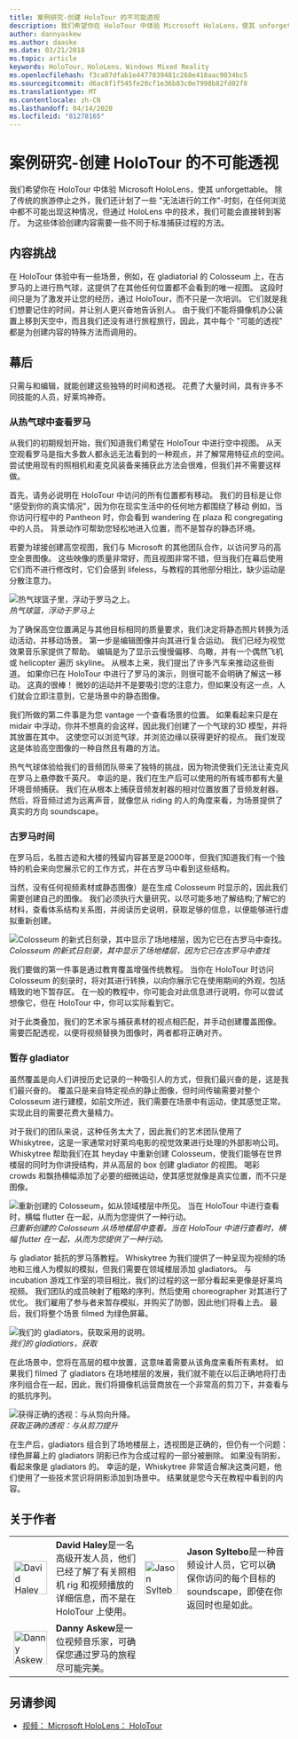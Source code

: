```yaml
---
title: 案例研究-创建 HoloTour 的不可能透视
description: 我们希望你在 HoloTour 中体验 Microsoft HoloLens，使其 unforgettable。 除了传统的旅游停止之外，我们还计划了一些 "无法透视"。
author: dannyaskew
ms.author: daaske
ms.date: 03/21/2018
ms.topic: article
keywords: HoloTour、HoloLens、Windows Mixed Reality
ms.openlocfilehash: f3ca07dfab1e4477039481c268e418aac9034bc5
ms.sourcegitcommit: d6ac8f1f545fe20cf1e36b83c0e7998b82fd02f8
ms.translationtype: MT
ms.contentlocale: zh-CN
ms.lasthandoff: 04/14/2020
ms.locfileid: "81278165"
---
```

# <a name="case-study---creating-impossible-perspectives-for-holotour"></a>案例研究-创建 HoloTour 的不可能透视

我们希望你在 HoloTour 中体验 Microsoft HoloLens，使其 unforgettable。 除了传统的旅游停止之外，我们还计划了一些 "无法进行的工作"-时刻，在任何浏览中都不可能出现这种情况，但通过 HoloLens 中的技术，我们可能会直接转到客厅。 为这些体验创建内容需要一些不同于标准捕获过程的方法。

## <a name="the-content-challenge"></a>内容挑战

在 HoloTour 体验中有一些场景，例如，在 gladiatorial 的 Colosseum 上，在古罗马的上进行热气球，这提供了在其他任何位置都不会看到的唯一视图。 这段时间只是为了激发并让您的经历，通过 HoloTour，而不只是一次培训。 它们就是我们想要记住的时间，并让别人更兴奋地告诉别人。 由于我们不能将摄像机办公装置上移到天空中，而且我们还没有进行旅程旅行，因此，其中每个 "可能的透视" 都是为创建内容的特殊方法而调用的。

## <a name="behind-the-scenes"></a>幕后

只需与和编辑，就能创建这些独特的时间和透视。 花费了大量时间，具有许多不同技能的人员，好莱坞神奇。

### <a name="viewing-rome-from-a-hot-air-balloon"></a>从热气球中查看罗马

从我们的初期规划开始，我们知道我们希望在 HoloTour 中进行空中视图。 从天空观看罗马是指大多数人都永远无法看到的一种观点，并了解常用特征点的空间。 尝试使用现有的照相机和麦克风装备来捕获此方法会很难，但我们并不需要这样做。

首先，请务必说明在 HoloTour 中访问的所有位置都有移动。 我们的目标是让你 "感受到你的真实情况"，因为你在现实生活中的任何地方都围绕了移动 例如，当你访问行程中的 Pantheon 时，你会看到 wandering 在 plaza 和 congregating 中的人员。 背景动作可帮助您轻松地进入位置，而不是暂存的静态环境。

若要为球接创建高空视图，我们与 Microsoft 的其他团队合作，以访问罗马的高空全景图像。 这些映像的质量非常好，而且视图非常不错，但当我们在幕后使用它们而不进行修改时，它们会感到 lifeless，与教程的其他部分相比，缺少运动是分散注意力。 


![热气球篮子里，浮动于罗马之上。](images/hotairballoon1-300px.png)<br>
*热气球篮，浮动于罗马上*

为了确保高空位置满足与其他目标相同的质量要求，我们决定将静态照片转换为活动活动，并移动场景。 第一步是编辑图像并向其进行复合运动。 我们已经为视觉效果音乐家提供了帮助。 编辑是为了显示云慢慢偏移、鸟瞰，并有一个偶然飞机或 helicopter 遍历 skyline。 从根本上来，我们提出了许多汽车来推动这些街道。 如果你已在 HoloTour 中进行了罗马的演示，则很可能不会明确了解这一移动。 这真的很棒！ 微妙的运动并不是要吸引您的注意力，但如果没有这一点，人们就会立即注意到，它是场景中的静态图像。

我们所做的第二件事是为您 vantage 一个查看场景的位置。 如果看起来只是在 midair 中浮动，你并不想真的会这样，因此我们创建了一个气球的3D 模型，并将其放置在其中。 这使您可以浏览气球，并浏览边缘以获得更好的视点。 我们发现这是体验高空图像的一种自然且有趣的方法。

热气气球体验给我们的音频团队带来了独特的挑战，因为物流使我们无法让麦克风在罗马上悬停数千英尺。 幸运的是，我们在生产后可以使用的所有城市都有大量环境音频捕获。 我们在从根本上捕获音频发射器的相对位置放置了音频发射器。 然后，将音频过滤为远离声音，就像您从 riding 的人的角度来看，为场景提供了真实的方向 soundscape。

### <a name="time-traveling-to-ancient-rome"></a>古罗马时间

在罗马后，名胜古迹和大楼的残留内容甚至是2000年，但我们知道我们有一个独特的机会来向您展示它的工作方式，并在古罗马中看到这些结构。

当然，没有任何视频素材或静态图像）是在生成 Colosseum 时显示的，因此我们需要创建自己的图像。 我们必须执行大量研究，以尽可能多地了解结构;了解它的材料，查看体系结构关系图，并阅读历史说明，获取足够的信息，以便能够进行虚拟重新创建。 

![Colosseum 的新式日刻录，其中显示了场地楼层，因为它已在古罗马中查找。](images/rome-colosseum-overlay-500px.png)<br>
*Colosseum 的新式日刻录，其中显示了场地楼层，因为它已在古罗马中查找*

我们要做的第一件事是通过教育覆盖增强传统教程。 当你在 HoloTour 时访问 Colosseum 的刻录时，将对其进行转换，以向你展示它在使用期间的外观，包括精致的地下暂存区。 在一般的教程中，你可能会对此信息进行说明，你可以尝试想像它，但在 HoloTour 中，你可以实际看到它。

对于此类叠加，我们的艺术家与捕获素材的视点相匹配，并手动创建覆盖图像。 需要匹配透视，以便将视频替换为图像时，两者都将正确对齐。

### <a name="staging-the-gladiator-fight"></a>暂存 gladiator

虽然覆盖是向人们讲授历史记录的一种吸引人的方式，但我们最兴奋的是，这是我们最兴奋的。 覆盖只是来自特定视点的静止图像，但时间传输需要对整个 Colosseum 进行建模，如前文所述，我们需要在场景中有运动，使其感觉正常。 实现此目的需要花费大量精力。

对于我们的团队来说，这种任务太大了，因此我们的艺术团队使用了 Whiskytree，这是一家通常对好莱坞电影的视觉效果进行处理的外部影响公司。 Whiskytree 帮助我们在其 heyday 中重新创建 Colosseum，使我们能够在世界楼层的同时为你讲授结构，并从高层的 box 创建 gladiator 的视图。 喝彩 crowds 和飘扬横幅添加了必要的细微运动，使其感觉就像是真实位置，而不只是图像。

![重新创建的 Colosseum，如从领域楼层中所见。 当在 HoloTour 中进行查看时，横幅 flutter 在一起，从而为您提供了一种行动。](images/recreated-colosseum-holotour-500px.png)<br>
*已重新创建的 Colosseum 从场地楼层中查看。当在 HoloTour 中进行查看时，横幅 flutter 在一起，从而为您提供了一种行动。*

与 gladiator 抵抗的罗马落教程。 Whiskytree 为我们提供了一种呈现为视频的场地和三维人为模拟的模拟，但我们需要在领域楼层添加 gladiators。 与 incubation 游戏工作室的项目相比，我们的过程的这一部分看起来更像是好莱坞视频。 我们团队的成员映射了粗略的序列，然后使用 choreographer 对其进行了优化。 我们雇用了参与者来暂存模拟，并购买了防御，因此他们将看上去。 最后，我们将整个场景 filmed 为绿色屏幕。

![我们的 gladiators，获取采用的说明。](images/green-screen-gladiators-holotour-500px.jpg)<br>
*我们的 gladiatiors，获取*

在此场景中，您将在高层的框中放置，这意味着需要从该角度来看所有素材。 如果我们 filmed 了 gladiators 在场地楼层的发展，我们就不能在以后正确地将打击序列组合在一起，因此，我们将摄像机运营商放在一个非常高的剪刀下，并查看与的抵抗序列。

![获得正确的透视：与从剪向升降。](images/scissor-lift-holotour-500px.jpg)<br>
*获取正确的透视：与从剪刀提升*

在生产后，gladiators 组合到了场地楼层上，透视图是正确的，但仍有一个问题：绿色屏幕上的 gladiators 阴影已作为合成过程的一部分被删除。 如果没有阴影，看起来像是 gladiators 的。 幸运的是，Whiskytree 非常适合解决这类问题，他们使用了一些技术赏识将阴影添加到场景中。 结果就是您今天在教程中看到的内容。

## <a name="about-the-authors"></a>关于作者

<table style="border:0">
<tr>
<td style="border:0" width="60px"> <img alt="David Haley" width="60" height="60" src="images/haley.png" /></td>
<td style="border:0" width="408"> <b>David Haley</b>是一名高级开发人员，他们已经了解了有关照相机 rig 和视频播放的详细信息，而不是在 HoloTour 上使用。</td>

<td style="border:0" width="60px"> <img alt="Jason Syltebo" width="60" height="60" src="images/syltebo.png" /></td>
<td style="border:0" width="408"> <b>Jason Syltebo</b>是一种音频设计人员，它可以确保你访问的每个目标的 soundscape，即使在你返回时也是如此。</td>
</tr>
<tr>
<td style="border:0" width="60px"> <img alt="Danny Askew" width="60" height="60" src="images/askew.png" /></td>
<td style="border:0" width="408"> <b>Danny Askew</b>是一位视频音乐家，可确保您通过罗马的旅程尽可能完美。</td>

<td style="border:0" width="60px"></td>
<td style="border:0" width="408"></td>
</tr>
</table>


## <a name="see-also"></a>另请参阅
* [视频： Microsoft HoloLens： HoloTour](https://www.youtube.com/watch?v=pLd9WPlaMpY)
